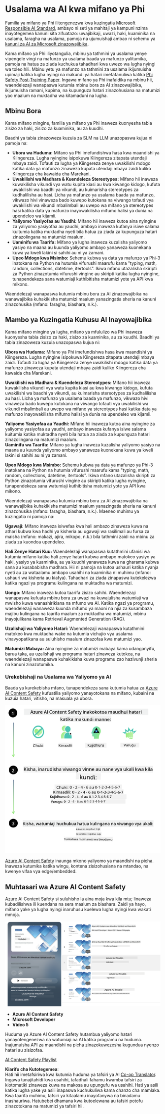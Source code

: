 <!--
CO_OP_TRANSLATOR_METADATA:
{
  "original_hash": "c8273672cc57df2be675407a1383aaf0",
  "translation_date": "2025-07-16T17:51:44+00:00",
  "source_file": "md/01.Introduction/01/01.AISafety.md",
  "language_code": "sw"
}
-->
# Usalama wa AI kwa mifano ya Phi  
Familia ya mifano ya Phi ilitengenezwa kwa kuzingatia [Microsoft Responsible AI Standard](https://query.prod.cms.rt.microsoft.com/cms/api/am/binary/RE5cmFl), ambayo ni seti ya mahitaji ya kampuni nzima inayotegemea kanuni sita zifuatazo: uwajibikaji, uwazi, haki, kuaminika na usalama, faragha na usalama, pamoja na ujumuishaji ambao ni sehemu ya [kanuni za AI za Microsoft zinazowajibika](https://www.microsoft.com/ai/responsible-ai).

Kama mifano ya Phi iliyotangulia, mbinu ya tathmini ya usalama yenye vipengele vingi na mafunzo ya usalama baada ya mafunzo yalitumika, pamoja na hatua za ziada kuchukua tahadhari kwa uwezo wa lugha nyingi wa toleo hili. Mbinu yetu ya mafunzo na tathmini za usalama ikijumuisha upimaji katika lugha nyingi na makundi ya hatari imefafanuliwa katika [Phi Safety Post-Training Paper](https://arxiv.org/abs/2407.13833). Ingawa mifano ya Phi inafaidika na mbinu hii, waendelezaji wanapaswa kutumia mbinu bora za AI zinazowajibika, ikijumuisha ramani, kupima, na kupunguza hatari zinazohusiana na matumizi yao maalum na muktadha wa kitamaduni na lugha.

## Mbinu Bora  

Kama mifano mingine, familia ya mifano ya Phi inaweza kuonyesha tabia zisizo za haki, zisizo za kuaminika, au za kuudhi.

Baadhi ya tabia zinazoweza kuzuia za SLM na LLM unazopaswa kujua ni pamoja na:

- **Ubora wa Huduma:** Mifano ya Phi imefundishwa hasa kwa maandishi ya Kiingereza. Lugha nyingine isipokuwa Kiingereza zitapata utendaji mbaya zaidi. Tofauti za lugha ya Kiingereza zenye uwakilishi mdogo katika data ya mafunzo zinaweza kupata utendaji mbaya zaidi kuliko Kiingereza cha kawaida cha Marekani.  
- **Uwakilishi wa Madhara & Kuendeleza Stereotypes:** Mifano hii inaweza kuwakilisha vikundi vya watu kupita kiasi au kwa kiwango kidogo, kufuta uwakilishi wa baadhi ya vikundi, au kuimarisha stereotypes za kudhalilisha au hasi. Licha ya mafunzo ya usalama baada ya mafunzo, vikwazo hivi vinaweza bado kuwepo kutokana na viwango tofauti vya uwakilishi wa vikundi mbalimbali au uwepo wa mifano ya stereotypes hasi katika data ya mafunzo inayowakilisha mifumo halisi ya dunia na upendeleo wa kijamii.  
- **Yaliyomo Yasiyofaa au Yaudhi:** Mifano hii inaweza kutoa aina nyingine za yaliyomo yasiyofaa au yaudhi, ambayo inaweza kufanya isiwe salama kuitumia katika muktadha nyeti bila hatua za ziada za kupunguza hatari zinazolingana na matumizi maalum.  
- **Uaminifu wa Taarifa:** Mifano ya lugha inaweza kuzalisha yaliyomo yasiyo na maana au kuunda yaliyomo ambayo yanaweza kuonekana kuwa ya kweli lakini si sahihi au ni ya zamani.  
- **Upeo Mdogo kwa Msimbo:** Sehemu kubwa ya data ya mafunzo ya Phi-3 inatokana na Python na hutumia vifurushi maarufu kama "typing, math, random, collections, datetime, itertools". Ikiwa mfano utazalisha skiripti za Python zinazotumia vifurushi vingine au skiripti katika lugha nyingine, tunapendekeza sana watumiaji kuthibitisha matumizi yote ya API kwa mikono.

Waendelezaji wanapaswa kutumia mbinu bora za AI zinazowajibika na wanawajibika kuhakikisha matumizi maalum yanazingatia sheria na kanuni zinazohusika (mfano: faragha, biashara, n.k.).

## Mambo ya Kuzingatia Kuhusu AI Inayowajibika  

Kama mifano mingine ya lugha, mifano ya mfululizo wa Phi inaweza kuonyesha tabia zisizo za haki, zisizo za kuaminika, au za kuudhi. Baadhi ya tabia zinazoweza kuzuia unazopaswa kujua ni:

**Ubora wa Huduma:** Mifano ya Phi imefundishwa hasa kwa maandishi ya Kiingereza. Lugha nyingine isipokuwa Kiingereza zitapata utendaji mbaya zaidi. Tofauti za lugha ya Kiingereza zenye uwakilishi mdogo katika data ya mafunzo zinaweza kupata utendaji mbaya zaidi kuliko Kiingereza cha kawaida cha Marekani.

**Uwakilishi wa Madhara & Kuendeleza Stereotypes:** Mifano hii inaweza kuwakilisha vikundi vya watu kupita kiasi au kwa kiwango kidogo, kufuta uwakilishi wa baadhi ya vikundi, au kuimarisha stereotypes za kudhalilisha au hasi. Licha ya mafunzo ya usalama baada ya mafunzo, vikwazo hivi vinaweza bado kuwepo kutokana na viwango tofauti vya uwakilishi wa vikundi mbalimbali au uwepo wa mifano ya stereotypes hasi katika data ya mafunzo inayowakilisha mifumo halisi ya dunia na upendeleo wa kijamii.

**Yaliyomo Yasiyofaa au Yaudhi:** Mifano hii inaweza kutoa aina nyingine za yaliyomo yasiyofaa au yaudhi, ambayo inaweza kufanya isiwe salama kuitumia katika muktadha nyeti bila hatua za ziada za kupunguza hatari zinazolingana na matumizi maalum.  
**Uaminifu wa Taarifa:** Mifano ya lugha inaweza kuzalisha yaliyomo yasiyo na maana au kuunda yaliyomo ambayo yanaweza kuonekana kuwa ya kweli lakini si sahihi au ni ya zamani.

**Upeo Mdogo kwa Msimbo:** Sehemu kubwa ya data ya mafunzo ya Phi-3 inatokana na Python na hutumia vifurushi maarufu kama "typing, math, random, collections, datetime, itertools". Ikiwa mfano utazalisha skiripti za Python zinazotumia vifurushi vingine au skiripti katika lugha nyingine, tunapendekeza sana watumiaji kuthibitisha matumizi yote ya API kwa mikono.

Waendelezaji wanapaswa kutumia mbinu bora za AI zinazowajibika na wanawajibika kuhakikisha matumizi maalum yanazingatia sheria na kanuni zinazohusika (mfano: faragha, biashara, n.k.). Maeneo muhimu ya kuzingatia ni pamoja na:

**Ugawaji:** Mifano inaweza isiwefaa kwa hali ambazo zinaweza kuwa na athari kubwa kwa hadhi ya kisheria au ugawaji wa rasilimali au fursa za maisha (mfano: makazi, ajira, mikopo, n.k.) bila tathmini zaidi na mbinu za ziada za kuondoa upendeleo.

**Hali Zenye Hatari Kuu:** Waendelezaji wanapaswa kutathmini ufanisi wa kutumia mifano katika hali zenye hatari kubwa ambapo matokeo yasiyo ya haki, yasiyo ya kuaminika, au ya kuudhi yanaweza kuwa na gharama kubwa sana au kusababisha madhara. Hii ni pamoja na kutoa ushauri katika nyanja nyeti au za wataalamu ambapo usahihi na kuaminika ni muhimu (mfano: ushauri wa kisheria au kiafya). Tahadhari za ziada zinapaswa kutekelezwa katika ngazi ya programu kulingana na muktadha wa matumizi.

**Uongo:** Mifano inaweza kutoa taarifa zisizo sahihi. Waendelezaji wanapaswa kufuata mbinu bora za uwazi na kuwajulisha watumiaji wa mwisho kuwa wanashirikiana na mfumo wa AI. Katika ngazi ya programu, waendelezaji wanaweza kuunda mifumo ya maoni na njia za kusambaza majibu kulingana na taarifa maalum za muktadha wa matumizi, mbinu inayojulikana kama Retrieval Augmented Generation (RAG).

**Uzalishaji wa Yaliyomo Hatari:** Waendelezaji wanapaswa kutathmini matokeo kwa muktadha wake na kutumia vichujio vya usalama vinavyopatikana au suluhisho maalum zinazofaa kwa matumizi yao.

**Matumizi Mabaya:** Aina nyingine za matumizi mabaya kama udanganyifu, barua taka, au uzalishaji wa programu hatari zinaweza kutokea, na waendelezaji wanapaswa kuhakikisha kuwa programu zao hazivunji sheria na kanuni zinazotumika.

### Urekebishaji na Usalama wa Yaliyomo ya AI  

Baada ya kurekebisha mfano, tunapendekeza sana kutumia hatua za [Azure AI Content Safety](https://learn.microsoft.com/azure/ai-services/content-safety/overview) kufuatilia yaliyomo yanayotokana na mifano, kubaini na kuzuia hatari, vitisho, na masuala ya ubora.

![Phi3AISafety](../../../../../translated_images/01.phi3aisafety.c0d7fc42f5a5c40507c5e8be556615b8377a63b8764865d057d4faac3757a478.sw.png)

[Azure AI Content Safety](https://learn.microsoft.com/azure/ai-services/content-safety/overview) inaunga mkono yaliyomo ya maandishi na picha. Inaweza kutumika katika wingu, kontena zisizohusiana na mtandao, na kwenye vifaa vya edge/embedded.

## Muhtasari wa Azure AI Content Safety  

Azure AI Content Safety si suluhisho la aina moja kwa kila mtu; linaweza kubadilishwa ili kuendana na sera maalum za biashara. Zaidi ya hayo, mifano yake ya lugha nyingi inaruhusu kuelewa lugha nyingi kwa wakati mmoja.

![AIContentSafety](../../../../../translated_images/01.AIcontentsafety.a288819b8ce8da1a56cf708aff010a541799d002ae7ae84bb819b19ab8950591.sw.png)

- **Azure AI Content Safety**  
- **Microsoft Developer**  
- **Video 5**

Huduma ya Azure AI Content Safety hutambua yaliyomo hatari yanayotengenezwa na watumiaji na AI katika programu na huduma. Inajumuisha API za maandishi na picha zinazokuwezesha kugundua nyenzo hatari au zisizofaa.

[AI Content Safety Playlist](https://www.youtube.com/playlist?list=PLlrxD0HtieHjaQ9bJjyp1T7FeCbmVcPkQ)

**Kiarifu cha Kutotegemea**:  
Hati hii imetafsiriwa kwa kutumia huduma ya tafsiri ya AI [Co-op Translator](https://github.com/Azure/co-op-translator). Ingawa tunajitahidi kwa usahihi, tafadhali fahamu kwamba tafsiri za kiotomatiki zinaweza kuwa na makosa au upungufu wa usahihi. Hati ya asili katika lugha yake ya asili inapaswa kuchukuliwa kama chanzo cha mamlaka. Kwa taarifa muhimu, tafsiri ya kitaalamu inayofanywa na binadamu inashauriwa. Hatubebei dhamana kwa kutoelewana au tafsiri potofu zinazotokana na matumizi ya tafsiri hii.